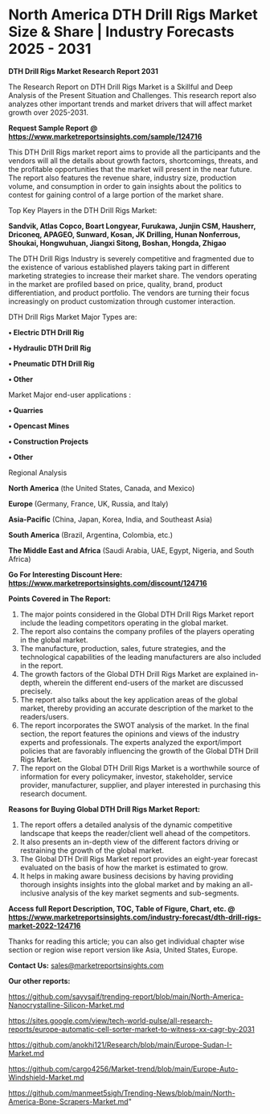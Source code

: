 # North America DTH Drill Rigs Market Size & Share | Industry Forecasts 2025 - 2031

<strong>DTH Drill Rigs Market Research Report 2031</strong>

The Research Report on DTH Drill Rigs Market is a Skillful and Deep Analysis of the Present Situation and Challenges. This research report also analyzes other important trends and market drivers that will affect market growth over 2025-2031.

<strong>Request Sample Report @ <a href=https://www.marketreportsinsights.com/sample/124716>https://www.marketreportsinsights.com/sample/124716</a></strong>

This DTH Drill Rigs market report aims to provide all the participants and the vendors will all the details about growth factors, shortcomings, threats, and the profitable opportunities that the market will present in the near future. The report also features the revenue share, industry size, production volume, and consumption in order to gain insights about the politics to contest for gaining control of a large portion of the market share.

Top Key Players in the DTH Drill Rigs Market:

<strong>Sandvik, Atlas Copco, Boart Longyear, Furukawa, Junjin CSM, Hausherr, Driconeq, APAGEO, Sunward, Kosan, JK Drilling, Hunan Nonferrous, Shoukai, Hongwuhuan, Jiangxi Sitong, Boshan, Hongda, Zhigao</strong>

The DTH Drill Rigs Industry is severely competitive and fragmented due to the existence of various established players taking part in different marketing strategies to increase their market share. The vendors operating in the market are profiled based on price, quality, brand, product differentiation, and product portfolio. The vendors are turning their focus increasingly on product customization through customer interaction.

DTH Drill Rigs Market Major Types are:

<strong>• Electric DTH Drill Rig

• Hydraulic DTH Drill Rig

• Pneumatic DTH Drill Rig

• Other</strong>

Market Major end-user applications :

<strong>• Quarries

• Opencast Mines

• Construction Projects

• Other</strong>

Regional Analysis

</u><strong><b>North America</b></strong> (the United States, Canada, and Mexico)

<strong><b>Europe </b></strong>(Germany, France, UK, Russia, and Italy)

<strong><b>Asia-Pacific</b></strong> (China, Japan, Korea, India, and Southeast Asia)

<strong><b>South America</b></strong> (Brazil, Argentina, Colombia, etc.)

<strong><b>The Middle East and Africa</b></strong> (Saudi Arabia, UAE, Egypt, Nigeria, and South Africa)

<strong>Go For Interesting Discount Here: <a href=https://www.marketreportsinsights.com/discount/124716>https://www.marketreportsinsights.com/discount/124716</a></strong>

<strong>Points Covered in The Report:</strong>
<ol>
  <li>The major points considered in the Global DTH Drill Rigs Market report include the leading competitors operating in the global market.</li>
  <li>The report also contains the company profiles of the players operating in the global market.</li>
  <li>The manufacture, production, sales, future strategies, and the technological capabilities of the leading manufacturers are also included in the report.</li>
  <li>The growth factors of the Global DTH Drill Rigs Market are explained in-depth, wherein the different end-users of the market are discussed precisely.</li>
  <li>The report also talks about the key application areas of the global market, thereby providing an accurate description of the market to the readers/users.</li>
  <li>The report incorporates the SWOT analysis of the market. In the final section, the report features the opinions and views of the industry experts and professionals. The experts analyzed the export/import policies that are favorably influencing the growth of the Global DTH Drill Rigs Market.</li>
  <li>The report on the Global DTH Drill Rigs Market is a worthwhile source of information for every policymaker, investor, stakeholder, service provider, manufacturer, supplier, and player interested in purchasing this research document.</li>
</ol>
<strong>Reasons for Buying Global DTH Drill Rigs Market Report:</strong>

<ol>
  <li>The report offers a detailed analysis of the dynamic competitive landscape that keeps the reader/client well ahead of the competitors.</li>
  <li>It also presents an in-depth view of the different factors driving or restraining the growth of the global market.</li>
  <li>The Global DTH Drill Rigs Market report provides an eight-year forecast evaluated on the basis of how the market is estimated to grow.</li>
  <li>It helps in making aware business decisions by having providing thorough insights insights into the global market and by making an all-inclusive analysis of the key market segments and sub-segments.</li>
</ol>
<strong>Access full Report Description, TOC, Table of Figure, Chart, etc. @ <a href=https://www.marketreportsinsights.com/industry-forecast/dth-drill-rigs-market-2022-124716>https://www.marketreportsinsights.com/industry-forecast/dth-drill-rigs-market-2022-124716</a></strong>


Thanks for reading this article; you can also get individual chapter wise section or region wise report version like Asia, United States, Europe.

<strong>Contact Us:</strong>
sales@marketreportsinsights.com

<strong>Our other reports:</strong>

<a href=https://github.com/sayysaif/trending-report/blob/main/North-America-Nanocrystalline-Silicon-Market.md>https://github.com/sayysaif/trending-report/blob/main/North-America-Nanocrystalline-Silicon-Market.md</a>

<a href=https://sites.google.com/view/tech-world-pulse/all-research-reports/europe-automatic-cell-sorter-market-to-witness-xx-cagr-by-2031>https://sites.google.com/view/tech-world-pulse/all-research-reports/europe-automatic-cell-sorter-market-to-witness-xx-cagr-by-2031</a>

<a href=https://github.com/anokhi121/Research/blob/main/Europe-Sudan-I-Market.md>https://github.com/anokhi121/Research/blob/main/Europe-Sudan-I-Market.md</a>

<a href=https://github.com/cargo4256/Market-trend/blob/main/Europe-Auto-Windshield-Market.md>https://github.com/cargo4256/Market-trend/blob/main/Europe-Auto-Windshield-Market.md</a>

<a href=https://github.com/manmeet5sigh/Trending-News/blob/main/North-America-Bone-Scrapers-Market.md>https://github.com/manmeet5sigh/Trending-News/blob/main/North-America-Bone-Scrapers-Market.md</a>"
